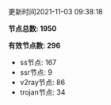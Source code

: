 更新时间2021-11-03 09:38:18

**节点总数: 1950**

**有效节点数: 296**

- ss节点: 167
- ssr节点: 9
- v2ray节点: 86
- trojan节点: 34
